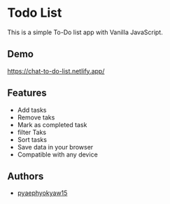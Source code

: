 
# Todo List

This is a simple To-Do list app with Vanilla JavaScript.


## Demo

https://chat-to-do-list.netlify.app/

  
## Features

- Add tasks
- Remove taks
- Mark as completed task
- filter Taks
- Sort tasks
- Save data in your browser
- Compatible with any device

  
## Authors

- [pyaephyokyaw15](https://github.com/pyaephyokyaw15)

  

